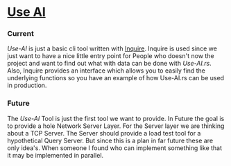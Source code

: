 # [Use AI](https://github.com/Use-AIrs/Use-Ai.rs/tree/main/crates/use-ai)
 
### Current
*Use-AI* is just a basic cli tool written with [Inquire](https://github.com/mikaelmello/inquire). Inquire is used since
we just want to have a nice little entry point for People who doesn't now the project and want to find out what with data
can be done with *Use-AI.rs*. Also, Inquire provides an interface which allows you to easily find the underlying functions
so you have an example of how Use-AI.rs can be used in production.

### Future
The *Use-AI* Tool is just the first tool we want to provide. In Future the goal is to provide a hole Network Server Layer.
For the Server layer we are thinking about a TCP Server. The Server should provide a load test tool for a hypothetical
Query Server. But since this is a plan in far future these are only idea's. When someone I found who can implement something
like that it may be implemented in parallel.